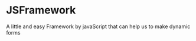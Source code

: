 JSFramework
===========

A little and  easy Framework by javaScript that can help us to make dynamic forms
